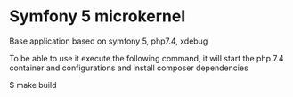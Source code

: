 # Symfony 5 microkernel

Base application based on symfony 5, php7.4, xdebug

To be able to use it execute the following command, it will start the php 7.4 container and configurations and install composer dependencies

$ make build


